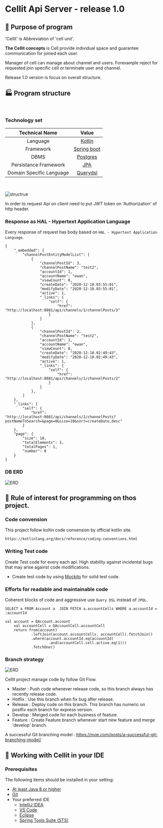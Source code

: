 Cellit Api Server - release 1.0
=============

:rocket: Purpose of program
-------------
'Cellit' is Abbreviation of 'cell unit'.

__The Cellit concepts__ is Cell provide individual space and guarantee communication for joined each user.

Manager of cell can manage about channel and users. Forexample reject for requested join specific cell or terminate user and channel.

Release 1.0 version is focus on overall structure.


:factory: Program structure
-------------

<br/>

### Technology set

|Technical Name|Value|
|:---:|:---:|
|Language|[Kotlin](https://kotlinlang.org/)|
|Framework|[Spring boot](https://spring.io/projects/spring-boot)|
|DBMS|[Postgres](https://www.postgresql.org/)|
|Persistance Framework|[JPA](https://hibernate.org/)|
|Domain Specific Language|[Querydsl](http://www.querydsl.com/)|
<br/>

![structrue](./img/structure.PNG)

In order to request Api on client need to put JWT token on 'Authorization' of http header.

### Response as HAL - Hypertext Application Language

Every response of request has body based on `HAL - Hypertext Application Language`.

~~~
{
    "_embedded": {
        "channelPostEntityModelList": [
            {
                "channelPostId": 3,
                "channelPostName": "test2",
                "accountId": 1,
                "accountName": "ewan",
                "viewCount": 0,
                "createDate": "2020-12-10.03:55:01",
                "modifyDate": "2020-12-10.03:55:01",
                "active": 1,
                "_links": {
                    "self": {
                        "href": "http://localhost:8081/api/channels/1/channelPosts/3"
                    }
                }
            },
            {
                "channelPostId": 2,
                "channelPostName": "test2",
                "accountId": 1,
                "accountName": "ewan",
                "viewCount": 0,
                "createDate": "2020-12-10.02:49:43",
                "modifyDate": "2020-12-10.02:49:43",
                "active": 1,
                "_links": {
                    "self": {
                        "href": "http://localhost:8081/api/channels/1/channelPosts/2"
                    }
                }
            },
        ]
    },
    "_links": {
        "self": {
            "href": "http://localhost:8081/api/channels/1/channelPosts?postNameToSearch=&page=0&size=10&sort=createDate,desc"
        }
    },
    "page": {
        "size": 10,
        "totalElements": 3,
        "totalPages": 1,
        "number": 0
    }
}
~~~

### DB ERD

![ERD](./img/ERD.PNG)

:pushpin: Rule of interest for programming on thos project.
-------------
### Code convension

This project follow koltin code convension by official kotlin site.

```
https://kotlinlang.org/docs/reference/coding-conventions.html
```

### Writing Test code

Create Test code for every each api. High stability against incidental bugs that may arise against code modifications.

* Create test code by using [Mockito](https://site.mockito.org/) for solid test code.

### Efforts for readable and maintainable code


Coherent blocks of code and aggressive use `Query DSL` instead of `JPQL`.


~~~
SELECT a FROM Account a  JOIN FETCH a.accountCells WHERE a.accountId = :accountId
~~~

~~~Koltin
val account = QAccount.account
    val accountCell = QAccountCell.accountCell
    return from(account)
            .leftJoin(account.accountCells, accountCell).fetchJoin()
            .where(account.accountId.eq(accountId)
                    .and(accountCell.cell.active.eq(1)))
            .fetchOne()
~~~

### Branch strategy

![ERD](./img/gitflow.PNG)

Cellit project manage code by follow Git Flow.

* Master : Push code whenever release code, so this branch always has recently release code.
* Hotfix : Use this branch when fix bug after release.
* Release : Deploy code on this branch. This branch has numeric on postfix each branch for express version.
* Develop : Merged code for each business of feature.
* Feature : Create Feature branch whenever start new feature and merge 'develop' branch.

A successful Git branching model : https://nvie.com/posts/a-successful-git-branching-model/


:hammer: Working with Cellit in your IDE
-------------

### Prerequisites

The following items should be installed in your setting:

* [At least Java 8 or higher](https://openjdk.java.net/)
* [Git](https://git-scm.com/)
* Your preferred IDE
    * [IntelliJ IDEA](https://www.jetbrains.com/ko-kr/idea/)
    * [VS Code](https://code.visualstudio.com/)
    * [Eclipse](https://www.eclipse.org/downloads/)
    * [Spring Tools Suite (STS)](https://spring.io/tools)
